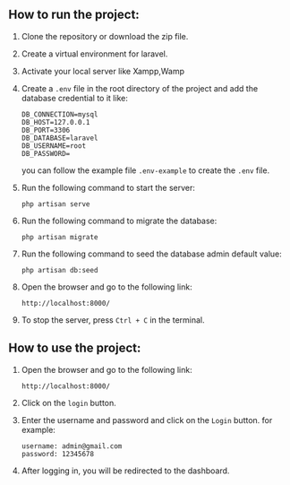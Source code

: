 ## How to run the project:
1. Clone the repository or download the zip file.
2. Create a virtual environment for laravel.
3. Activate your local server like Xampp,Wamp

5. Create a `.env` file in the root directory of the project and add the database credential to it like:

    ```
   DB_CONNECTION=mysql
   DB_HOST=127.0.0.1
   DB_PORT=3306
   DB_DATABASE=laravel
   DB_USERNAME=root
   DB_PASSWORD=
    ```
    you can follow the example file `.env-example` to create the `.env` file.


6. Run the following command to start the server:
     ```
    php artisan serve
     ```
     
7. Run the following command to migrate  the database:
     ```
    php artisan migrate
     ```     
8. Run the following command to seed  the database admin default value:
     ```
    php artisan db:seed
     ```
9. Open the browser and go to the following link:

    ```
    http://localhost:8000/
    ```
10. To stop the server, press `Ctrl + C` in the terminal.

## How to use the project:
1. Open the browser and go to the following link:

    ```
    http://localhost:8000/
    ```
2. Click on the `login` button.
3. Enter the username and password and click on the `Login` button. for example:
    ```
    username: admin@gmail.com
    password: 12345678
    ```
4. After logging in, you will be redirected to the dashboard.
